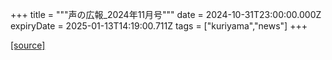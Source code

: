 +++
title = """声の広報_2024年11月号"""
date = 2024-10-31T23:00:00.000Z
expiryDate = 2025-01-13T14:19:00.711Z
tags = ["kuriyama","news"]
+++


[[source]](https://www.town.kuriyama.hokkaido.jp/site/koho/29277.html)

